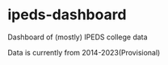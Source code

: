 # ipeds-dashboard
Dashboard of (mostly) IPEDS college data

Data is currently from 2014-2023(Provisional)
